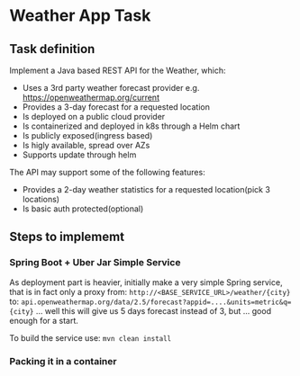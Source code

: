 # Weather App Task

## Task definition
Implement a Java based REST API for the Weather, which:
- Uses a 3rd party weather forecast provider e.g. https://openweathermap.org/current
- Provides a 3-day forecast for a requested location
- Is deployed on a public cloud provider
- Is containerized and deployed in k8s through a Helm chart
- Is publicly exposed(ingress based)
- Is higly available, spread over AZs
- Supports update through helm

The API may support some of the following features:
- Provides a 2-day weather statistics for a requested location(pick 3 locations)
- Is basic auth protected(optional)

## Steps to implememt
### Spring Boot + Uber Jar Simple Service
As deployment part is heavier, initially make a very simple Spring service, that is in fact only a proxy from: 
 ```http://<BASE_SERVICE_URL>/weather/{city}```
to: ```api.openweathermap.org/data/2.5/forecast?appid=....&units=metric&q={city}```
... well this will give us 5 days forecast instead of 3, but ... good enough for a start.

To build the service use: ```mvn clean install```

### Packing it in a container
